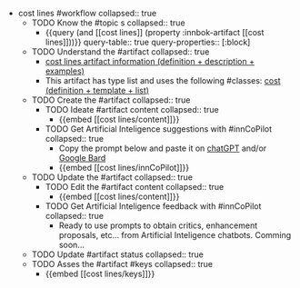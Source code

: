 
- cost lines #workflow
   collapsed:: true
  - TODO Know the #topic s
    collapsed:: true
    - {{query (and [[cost lines]] (property :innbok-artifact [[cost lines]]))}}
      query-table:: true
      query-properties:: [:block]
  - TODO Understand the #artifact
    collapsed:: true
    - [cost lines artifact information (definition + description + examples)](https://go.innbok.com/#/page/innBoK%2Fcost-lines%2Finfo)
    - This artifact has type list and uses the following #classes: [cost (definition + template + list)](https://go.innbok.com/#/page/innBoK%2Fclass%2Fcost)
  - TODO Create the #artifact
     collapsed:: true
    - TODO Ideate #artifact content
      collapsed:: true
      - {{embed [[cost lines/content]]}}
    - TODO Get Artificial Inteligence suggestions with #innCoPilot
      collapsed:: true
      - Copy the prompt below and paste it on [chatGPT](https://chat.openai.com) and/or [Google Bard](https://bard.google.com/chat)
      - {{embed [[cost lines/innCoPilot]]}}
  - TODO Update the #artifact
    collapsed:: true
    - TODO Edit the #artifact content
     collapsed:: true
      - {{embed [[cost lines/content]]}}
    - TODO Get Artificial Inteligence feedback with #innCoPilot
      collapsed:: true
      - Ready to use prompts to obtain critics, enhancement proposals, etc... from Artificial Inteligence chatbots. Comming soon...
  - TODO Update #artifact status
    collapsed:: true
  - TODO Asses the #artifact #keys
    collapsed:: true
    - {{embed [[cost lines/keys]]}}



